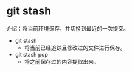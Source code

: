 # git stash
介绍：将当前环境保存，并切换到最近的一次提交。
- git stash 
    - 将当前已经追踪且修改过的文件进行保存。
- git stash pop 
    - 将之前保存过的内容提取出来。